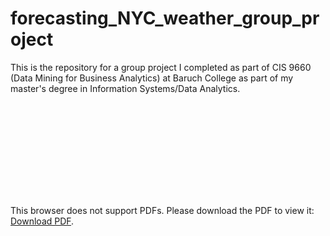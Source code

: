 # forecasting_NYC_weather_group_project
This is the repository for a group project I completed as part of CIS 9660 (Data Mining for Business Analytics) at Baruch College as part of my master's degree in Information Systems/Data Analytics.

<object data="https://nbviewer.jupyter.org/github/dkfreitag/forecasting_NYC_weather_group_project/blob/main/Predicting%20NYC%20Weather%20-%20CIS%209660%20-%20Final%20Project%20-%20Group%20%237.pdf" type="application/pdf" width="700px" height="700px">
    <embed src="https://nbviewer.jupyter.org/github/dkfreitag/forecasting_NYC_weather_group_project/blob/main/Predicting%20NYC%20Weather%20-%20CIS%209660%20-%20Final%20Project%20-%20Group%20%237.pdf">
        <p>This browser does not support PDFs. Please download the PDF to view it: <a href="https://nbviewer.jupyter.org/github/dkfreitag/forecasting_NYC_weather_group_project/blob/main/Predicting%20NYC%20Weather%20-%20CIS%209660%20-%20Final%20Project%20-%20Group%20%237.pdf">Download PDF</a>.</p>
    </embed>
</object>
